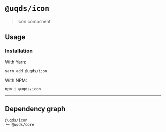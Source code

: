# `@uqds/icon`

> Icon component.

## Usage

### Installation

With Yarn:

```shell
yarn add @uqds/icon
```

With NPM:

```shell
npm i @uqds/icon
```

---

## Dependency graph

```shell
@uqds/icon
└─ @uqds/core
```
